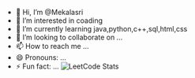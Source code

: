 - 👋 Hi, I’m @Mekalasri
- 👀 I’m interested in coading
- 🌱 I’m currently learning java,python,c++,sql,html,css
- 💞️ I’m looking to collaborate on ...
- 📫 How to reach me ...
- 😄 Pronouns: ...
- ⚡ Fun fact: ...
![LeetCode Stats](https://leetcard.jacoblin.cool/mekalasri?theme=light&font=M%20PLUS%201&ext=contest)
<!---
Mekalasri/Mekalasri is a ✨ special ✨ repository because its `README.md` (this file) appears on your GitHub profile.
You can click the Preview link to take a look at your changes.
--->
